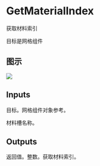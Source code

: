 # GetMaterialIndex

获取材料索引

目标是网格组件

## 图示

![]($-20221218-20374318.png)

## Inputs

目标。网格组件对象参考。

材料槽名称。  

## Outputs

返回值。整数。获取材料索引。

